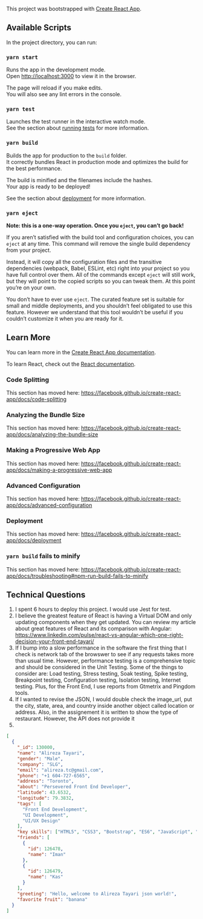 This project was bootstrapped with [Create React App](https://github.com/facebook/create-react-app).

## Available Scripts

In the project directory, you can run:

### `yarn start`

Runs the app in the development mode.<br />
Open [http://localhost:3000](http://localhost:3000) to view it in the browser.

The page will reload if you make edits.<br />
You will also see any lint errors in the console.

### `yarn test`

Launches the test runner in the interactive watch mode.<br />
See the section about [running tests](https://facebook.github.io/create-react-app/docs/running-tests) for more information.

### `yarn build`

Builds the app for production to the `build` folder.<br />
It correctly bundles React in production mode and optimizes the build for the best performance.

The build is minified and the filenames include the hashes.<br />
Your app is ready to be deployed!

See the section about [deployment](https://facebook.github.io/create-react-app/docs/deployment) for more information.

### `yarn eject`

**Note: this is a one-way operation. Once you `eject`, you can’t go back!**

If you aren’t satisfied with the build tool and configuration choices, you can `eject` at any time. This command will remove the single build dependency from your project.

Instead, it will copy all the configuration files and the transitive dependencies (webpack, Babel, ESLint, etc) right into your project so you have full control over them. All of the commands except `eject` will still work, but they will point to the copied scripts so you can tweak them. At this point you’re on your own.

You don’t have to ever use `eject`. The curated feature set is suitable for small and middle deployments, and you shouldn’t feel obligated to use this feature. However we understand that this tool wouldn’t be useful if you couldn’t customize it when you are ready for it.

## Learn More

You can learn more in the [Create React App documentation](https://facebook.github.io/create-react-app/docs/getting-started).

To learn React, check out the [React documentation](https://reactjs.org/).

### Code Splitting

This section has moved here: https://facebook.github.io/create-react-app/docs/code-splitting

### Analyzing the Bundle Size

This section has moved here: https://facebook.github.io/create-react-app/docs/analyzing-the-bundle-size

### Making a Progressive Web App

This section has moved here: https://facebook.github.io/create-react-app/docs/making-a-progressive-web-app

### Advanced Configuration

This section has moved here: https://facebook.github.io/create-react-app/docs/advanced-configuration

### Deployment

This section has moved here: https://facebook.github.io/create-react-app/docs/deployment

### `yarn build` fails to minify

This section has moved here: https://facebook.github.io/create-react-app/docs/troubleshooting#npm-run-build-fails-to-minify




## Technical Questions
1. I spent 6 hours to deploy this project. I would use Jest for test.
2. I believe the greatest feature of React is having a Virtual DOM and only updating components when they get updated. You can review my article about great features of React and its comparison with Angular: https://www.linkedin.com/pulse/react-vs-angular-which-one-right-decision-your-front-end-tayari/ 
3. If I bump into a slow performance in the software the first thing that I check is network tab of the browswer to see if any requests takes more than usual time. However, performance testing is a comprehensive topic and should be considered in the Unit Testing. Some of the things to consider are: Load testing, Stress testing, Soak testing, Spike testing, Breakpoint testing, Configuration testing, Isolation testing, Internet testing. Plus, for the Front End, I use reports from Gtmetrix and Pingdom tools.
4. If I wanted to revise the JSON, I would double check the image_url, put the city, state, area, and country inside another object called location or address. Also, in the assignement it is written to show the type of restaurant. However, the API does not provide it
5. 
```json
[
  {
    "_id": 130000,
    "name": "Alireza Tayari",
    "gender": "Male",
    "company": "SLG",
    "email": "alireza.tc@gmail.com",
    "phone": "+1 604-727-6565",
    "address": "Toronto",
    "about": "Persevered Front End Developer",
    "latitude": 43.6532, 
    "longitude": 79.3832,
    "tags": [
      "Front End Development",
      "UI Development",
      "UI/UX Design"
    ],
    "key skills": ["HTML5", "CSS3", "Bootstrap", "ES6", "JavaScript", "React", "MVC", "jQuery", "AngularJS", "wordpress", "GIT", "TFS", "Piwik", "project management", "YouTrack", "responsive web design", "mobile first"],
    "friends": [
      {
        "id": 126478,
        "name": "Iman"
      },
      {
        "id": 126479,
        "name": "Kas"
      }
    ],
    "greeting": "Hello, welcome to Alireza Tayari json world!",
    "favorite fruit": "banana"
  }
]
```
